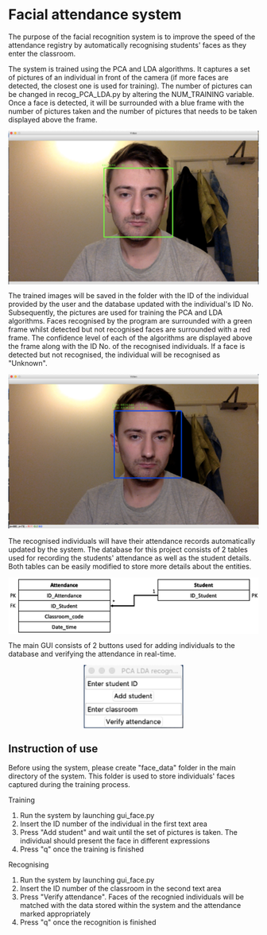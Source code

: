 # Facial attendance system

The purpose of the facial recognition system is to improve the speed of the attendance registry by automatically recognising students' faces as they enter the classroom. 

The system is trained using the PCA and LDA algorithms. It captures a set of pictures of an individual in front of the camera (if more faces are detected, the closest one is used for training). The number of pictures can be changed in recog_PCA_LDA.py by altering the NUM_TRAINING variable. Once a face is detected, it will be surrounded with a blue frame with the number of pictures taken and the number of pictures that needs to be taken displayed above the frame.

<p align="center">
  <img src="Images/addStudent.png" align="middle" width="600">
</p>

The trained images will be saved in the folder with the ID of the individual provided by the user and the database updated with the individual's ID No. Subsequently, the pictures are used for training the PCA and LDA algorithms. Faces recognised by the program are surrounded with a green frame whilst detected but not recognised faces are surrounded with a red frame. The confidence level of each of the algorithms are displayed above the frame along with the ID No. of the recognised individuals. If a face is detected but not recognised, the individual will be recognised as "Unknown". 

<p align="center">
  <img src="Images/verifyAttendance.png" width="600">
</p>

The recognised individuals will have their attendance records automatically updated by the system. The database for this project consists of 2 tables used for recording the students' attendance as well as the student details. Both tables can be easily modified to store more details about the entities.

<p align="center">
  <img src="Images/databaseDesign.png" align="center" width="600">
</p>

The main GUI consists of 2 buttons used for adding individuals to the database and verifying the attendance in real-time.

<p align="center">
  <img src="Images/gui.png" align="center" width="200">
</p>

## Instruction of use

Before using the system, please create "face_data" folder in the main directory of the system. This folder is used to store individuals' faces captured during the training process.

Training
1. Run the system by launching gui_face.py
2. Insert the ID number of the individual in the first text area
3. Press "Add student" and wait until the set of pictures is taken. The individual should present the face in different expressions
4. Press "q" once the training is finished

Recognising
1. Run the system by launching gui_face.py
2. Insert the ID number of the classroom in the second text area
3. Press "Verify attendance". Faces of the recognied individuals will be matched with the data stored within the system and the attendance marked appropriately
4. Press "q" once the recognition is finished
